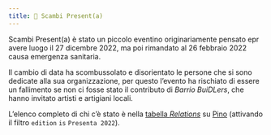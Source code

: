 ```yaml
---
title: 🎁 Scambi Present(a)
---
```

Scambi Present(a) è stato un piccolo eventino originariamente pensato epr avere luogo il 27 dicembre 2022, ma poi rimandato al 26 febbraio 2022 causa emergenza sanitaria.

Il cambio di data ha scombussolato e disorientato le persone che si sono dedicate alla sua organizzazione, per questo l’evento ha rischiato di essere un fallimento se non ci fosse stato il contributo di _Barrio BuiDLers_, che hanno invitato artisti e artigiani locali.

L’elenco completo di chi c’è stato è nella [tabella _Relations_](relations.scambi.org) su [Pino](../tools/pino.md) (attivando il filtro `edition` `is` `Presenta 2022`).